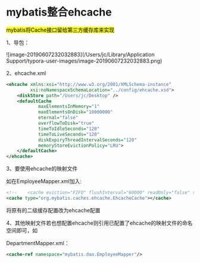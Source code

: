 # mybatis整合ehcache

<mark>mybatis将Cache接口留给第三方缓存库来实现</mark>



1、导包：

![image-20190607232032883](/Users/jc/Library/Application Support/typora-user-images/image-20190607232032883.png)



2、ehcache.xml

```xml
<ehcache xmlns:xsi="http://www.w3.org/2001/XMLSchema-instance"
         xsi:noNamespaceSchemaLocation="../config/ehcache.xsd">
    <diskStore path="/Users/jc/Desktop" />
    <defaultCache
            maxElementsInMemory="1"
            maxElementsOnDisk="10000000"
            eternal="false"
            overflowToDisk="true"
            timeToIdleSeconds="120"
            timeToLiveSeconds="120"
            diskExpiryThreadIntervalSeconds="120"
            memoryStoreEvictionPolicy="LRU">
    </defaultCache>
</ehcache>
```





3、要使用ehcache的映射文件

如在EmployeeMapper.xml加入:

```xml
<!--    <cache eviction="FIFO" flushInterval="60000" readOnly="false" size="1024"></cache>-->
<cache type="org.mybatis.caches.ehcache.EhcacheCache"></cache>
```

将原有的二级缓存配置改为ehcache配置



4、其他映射文件若也想配置ehcache则引用已配置了ehcache的映射文件的命名空间即可，如

DepartmentMapper.xml：

```xml
<cache-ref namespace="mybatis.dao.EmployeeMapper"/>
```
